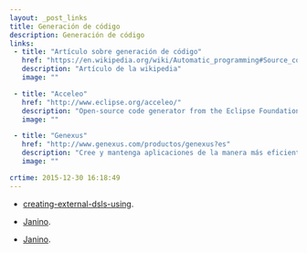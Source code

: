 ```yaml
---
layout: _post_links
title: Generación de código
description: Generación de código
links:
 - title: "Artículo sobre generación de código"
   href: "https://en.wikipedia.org/wiki/Automatic_programming#Source_code_generation"
   description: "Artículo de la wikipedia"
   image: ""

 - title: "Acceleo"
   href: "http://www.eclipse.org/acceleo/"
   description: "Open-source code generator from the Eclipse Foundation that allows people to use a model-driven approach to building applications."
   image: ""

 - title: "Genexus"
   href: "http://www.genexus.com/productos/genexus?es"
   description: "Cree y mantenga aplicaciones de la manera más eficiente: de forma automática"
   image: ""

crtime: 2015-12-30 16:18:49
---
```


* [creating-external-dsls-using](https://dzone.com/articles/creating-external-dsls-using).

* [Janino](http://unkrig.de/w/Janino#Janino_as_a_Source_Code_ClassLoader).
* [Janino](http://janino.net/changelog.html).
